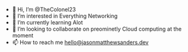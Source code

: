 - 👋 Hi, I’m @TheColonel23
- 👀 I’m interested in Everything Networking
- 🌱 I’m currently learning Alot
- 💞️ I’m looking to collaborate on preominetly Cloud computing at the moment
- 📫 How to reach me hello@jasonmatthewsanders.dev
<!---
TheColonel23/TheColonel23 is a ✨ special ✨ repository because its `README.md` (this file) appears on your GitHub profile.
You can click the Preview link to take a look at your changes.
--->
